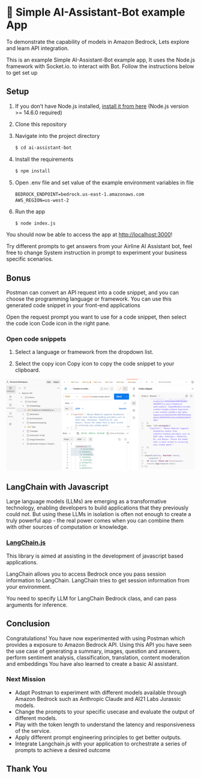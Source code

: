 # 📁 Simple AI-Assistant-Bot example App
To demonstrate the capability of models in Amazon Bedrock, Lets explore and learn API integration.

This is an example Simple AI-Assistant-Bot example app, It uses the Node.js framework with Socket.io. to interact with Bot. Follow the instructions below to get set up

## Setup

1. If you don’t have Node.js installed, [install it from here](https://nodejs.org/en/) (Node.js version >= 14.6.0 required)

2. Clone this repository

3. Navigate into the project directory

   ```bash
   $ cd ai-assistant-bot
   ```

4. Install the requirements

   ```bash
   $ npm install
   ```

5. Open .env file and set value of the example environment variables in file

    ```
    BEDROCK_ENDPOINT=bedrock.us-east-1.amazonaws.com
    AWS_REGION=us-west-2
    ```
6. Run the app

   ```bash
   $ node index.js
   ```

You should now be able to access the app at [http://localhost:3000](http://localhost:3000)! 

Try different prompts to get answers from your Airline AI Assistant bot, feel free to change System instruction in prompt to experiment your business specific scenarios.

## Bonus
Postman can convert an API request into a code snippet, and you can choose the programming language or framework. You can use this generated code snippet in your front-end applications

Open the request prompt you want to use for a code snippet, then select the code icon Code icon in the right pane.

### Open code snippets
1. Select a language or framework from the dropdown list.

2. Select the copy icon Copy icon to copy the code snippet to your clipboard.

![Code](/static/image.png)

## LangChain with Javascript

Large language models (LLMs) are emerging as a transformative technology, enabling developers to build applications that they previously could not. But using these LLMs in isolation is often not enough to create a truly powerful app - the real power comes when you can combine them with other sources of computation or knowledge.

### [LangChain.js](https://github.com/langchain-ai/langchainjs)

This library is aimed at assisting in the development of javascript based applications.

LangChain allows you to access Bedrock once you pass session information to LangChain. LangChain tries to get session information from your environment.

You need to specify LLM for LangChain Bedrock class, and can pass arguments for inference.

## Conclusion

Congratulations! You have now experimented with using Postman which provides a exposure to Amazon Bedrock API. Using this API you have seen the use case of generating a summary, images, question and answers, perform sentiment analysis, classification, translation, content moderation and embeddings You have also learned to create a basic AI assistant. 

### Next Mission

- Adapt Postman to experiment with different models available through Amazon Bedrock such as Anthropic Claude and AI21 Labs Jurassic models.
- Change the prompts to your specific usecase and evaluate the output of different models.
- Play with the token length to understand the latency and responsiveness of the service.
- Apply different prompt engineering principles to get better outputs.
- Integrate Langchain.js with your application to orchestrate a series of prompts to achieve a desired outcome

## Thank You



